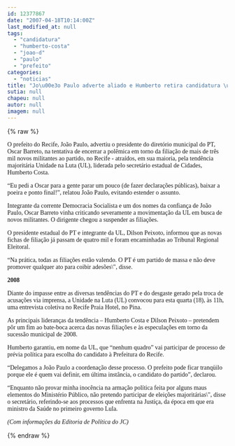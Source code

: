 ```yaml
---
id: 12377867
date: "2007-04-18T10:14:00Z"
last_modified_at: null
tags:
  - "candidatura"
  - "humberto-costa"
  - "joao-d"
  - "paulo"
  - "prefeito"
categories:
  - "noticias"
title: "Jo\u00e3o Paulo adverte aliado e Humberto retira candidatura \u00e0 sucess\u00e3o do prefeito em 2008"
sutia: null
chapeu: null
autor: null
imagem: null
---
```

{% raw %}
<p><P><FONT face=Verdana>O&nbsp;prefeito do Recife, João Paulo, advertiu&nbsp;</FONT><FONT face=Verdana>o presidente do diretório municipal do </FONT><FONT face=Verdana>PT, Oscar Barreto, na tentativa de encerrar a </FONT><FONT face=Verdana>polêmica em torno da filiação de mais de três </FONT><FONT face=Verdana>mil novos&nbsp;militantes ao partido, no Recife - </FONT><FONT face=Verdana>atraídos, em sua maioria, pela tendência </FONT><FONT face=Verdana>majoritária Unidade na Luta (UL), liderada pelo s</FONT><FONT face=Verdana>ecretário estadual de Cidades, Humberto Costa. </FONT></P></p>
<p><P><FONT face=Verdana>“Eu pedi a Oscar para a gente parar um pouco </FONT><FONT face=Verdana>(de fazer declarações públicas), baixar a </FONT><FONT face=Verdana>poeira e ponto final!”, relatou João Paulo, </FONT><FONT face=Verdana>evitando estender o assunto.&nbsp; </FONT></P></p>
<p><P><FONT face=Verdana>Integrante da corrente Democracia Socialista e </FONT><FONT face=Verdana>um dos nomes da confiança de João Paulo, Oscar </FONT><FONT face=Verdana>Barreto vinha criticando severamente a </FONT><FONT face=Verdana>movimentação da UL em busca de novos militantes</FONT><FONT face=Verdana>. O dirigente chegou a suspender as </FONT><FONT face=Verdana>filiações. </FONT></P></p>
<p><P><FONT face=Verdana>O presidente estadual do PT e integrante da UL, </FONT><FONT face=Verdana>Dilson Peixoto, informou que as novas fichas de </FONT><FONT face=Verdana>filiação já passam de quatro mil e foram </FONT><FONT face=Verdana>encaminhadas ao Tribunal Regional Eleitoral. </FONT></P></p>
<p><P><FONT face=Verdana>“Na prática, todas as filiações estão valendo. </FONT><FONT face=Verdana>O PT é um partido de massa e não deve promover </FONT><FONT face=Verdana>qualquer ato para coibir adesões\", disse.</FONT></P></p>
<p><P><FONT face=Verdana><STRONG>2008</STRONG></FONT></P></p>
<p><P><FONT face=Verdana>Diante do impasse entre as diversas tendências </FONT><FONT face=Verdana>do PT e do desgaste gerado pela troca de </FONT><FONT face=Verdana>acusações via imprensa, a Unidade na Luta (UL) </FONT><FONT face=Verdana>convocou para esta quarta (18), às 11h, uma entrevista </FONT><FONT face=Verdana>coletiva no Recife Praia Hotel, no Pina. </FONT></P></p>
<p><P><FONT face=Verdana>As principais lideranças da tendência – </FONT><FONT face=Verdana>Humberto Costa e Dilson Peixoto – pretendem pôr </FONT><FONT face=Verdana>um fim ao bate-boca acerca das novas filiações </FONT><FONT face=Verdana>e às especulações em torno da sucessão </FONT><FONT face=Verdana>municipal de 2008. </FONT></P></p>
<p><P><FONT face=Verdana>Humberto garantiu, em nome da UL, que “nenhum </FONT><FONT face=Verdana>quadro” vai participar de processo de prévia </FONT><FONT face=Verdana>política para escolha do candidato à Prefeitura </FONT><FONT face=Verdana>do Recife. </FONT></P></p>
<p><P><FONT face=Verdana>“Delegamos a João Paulo a coordenação desse </FONT><FONT face=Verdana>processo. O prefeito pode ficar tranqüilo </FONT><FONT face=Verdana>porque ele é quem vai definir, em última </FONT><FONT face=Verdana>instância, o candidato do partido”, declarou.</FONT></P></p>
<p><P><FONT face=Verdana>“Enquanto não provar minha inocência na armação </FONT><FONT face=Verdana>política feita por alguns maus elementos do </FONT><FONT face=Verdana>Ministério Público, não pretendo participar de </FONT><FONT face=Verdana>eleições majoritárias\", disse o secretário, </FONT><FONT face=Verdana>referindo-se aos processos que enfrenta na </FONT><FONT face=Verdana>Justiça, da época em que era ministro da Saúde </FONT><FONT face=Verdana>no primeiro governo Lula. </FONT></P></p>
<p><P><FONT face=Verdana><EM>(Com informações da Editoria de Política do JC)</EM></FONT></P> </p>
{% endraw %}
